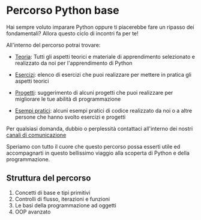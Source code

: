# Percorso Python base

Hai sempre voluto imparare Python oppure ti piacerebbe fare un ripasso dei fondamentali? Allora questo ciclo di incontri fa per te!

All'interno del percorso potrai trovare:

* [Teoria](https://github.com/PythonBiellaGroup/PythonBase/tree/main/teoria): Tutti gli aspetti teorici e materiale di apprendimento selezionato e realizzato da noi per l'apprendimento di Python

* [Esercizi](https://github.com/PythonBiellaGroup/PythonBase/tree/main/esercizi): elenco di esercizi che puoi realizzare per mettere in pratica gli aspetti teorici

* [Progetti](https://github.com/PythonBiellaGroup/PythonBase/tree/main/progetti): suggerimento di alcuni progetti che puoi realizzare per migliorare le tue abilità di programmazione

* [Esempi pratici](https://github.com/PythonBiellaGroup/PythonBase/tree/main/esempi): alcuni esempi pratici di codice realizzato da noi o a altre persone che hanno svolto esercizi e progetti

Per qualsiasi domanda, dubbio o perplessità contattaci all'interno dei nostri [canali di comunicazione](https://info.pythonbiellagroup.it/)

Speriamo con tutto il cuore che questo percorso possa esserti utile ed accompagnarti in questo bellissimo viaggio alla scoperta di Python e della programmazione.

## Struttura del percorso
1. Concetti di base e tipi primitivi
2. Controlli di flusso, iterazioni e funzioni
3. Le basi della programmazione ad oggetti
4. OOP avanzato

